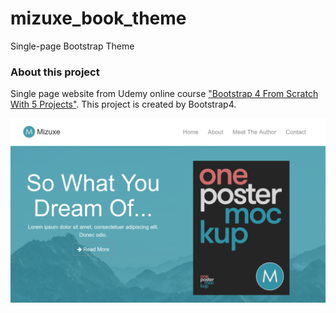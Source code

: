 # mizuxe_book_theme
Single-page Bootstrap Theme

### About this project
Single page website from Udemy online course ["Bootstrap 4 From Scratch With 5 Projects"](https://www.udemy.com/bootstrap-4-from-scratch-with-5-projects). This project is created by Bootstrap4.

![mizuxe_book_theme](screenshot.png?raw=true)
